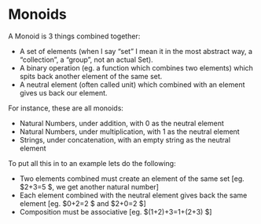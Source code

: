 # Monoids

A Monoid is 3 things combined together:
* A set of elements (when I say “set” I mean it in the most abstract way, a “collection”, a “group”, not an actual Set).
* A binary operation (eg. a function which combines two elements) which spits back another element of the same set.
* A neutral element (often called unit) which combined with an element gives us back our element.

For instance, these are all monoids:
* Natural Numbers, under addition, with 0 as the neutral element
* Natural Numbers, under multiplication, with 1 as the neutral element
* Strings, under concatenation, with an empty string as the neutral element

To put all this in to an example lets do the following:
* Two elements combined must create an element of the same set [eg. $2+3=5 $, we get another natural number]
* Each element combined with the neutral element gives back the same element [eg. $0+2=2 $ and $2+0=2 $]
* Composition must be associative [eg. $(1+2)+3=1+(2+3) $]
